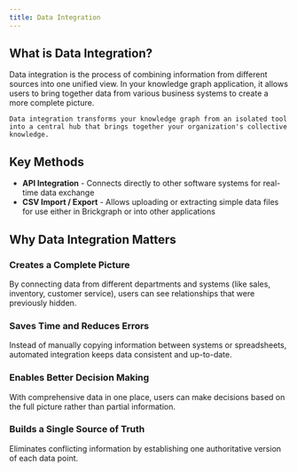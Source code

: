 ```yaml
---
title: Data Integration
---
```


## What is Data Integration?

Data integration is the process of combining information from different sources into one unified view. In your knowledge graph application, it allows users to bring together data from various business systems to create a more complete picture.

```console
Data integration transforms your knowledge graph from an isolated tool
into a central hub that brings together your organization's collective knowledge.
```

## Key Methods

- **API Integration** - Connects directly to other software systems for real-time data exchange
- **CSV Import / Export** - Allows uploading or extracting simple data files for use either in Brickgraph or into other applications

## Why Data Integration Matters

### Creates a Complete Picture

By connecting data from different departments and systems (like sales, inventory, customer service), users can see relationships that were previously hidden.

### Saves Time and Reduces Errors

Instead of manually copying information between systems or spreadsheets, automated integration keeps data consistent and up-to-date.

### Enables Better Decision Making

With comprehensive data in one place, users can make decisions based on the full picture rather than partial information.

### Builds a Single Source of Truth

Eliminates conflicting information by establishing one authoritative version of each data point.
